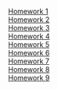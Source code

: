 [Homework 1](https://mrsaladbutt.github.io/React-Homework/hw-1/build/)<br>
[Homework 2](https://mrsaladbutt.github.io/React-Homework/hw-2/build/)<br>
[Homework 3](https://mrsaladbutt.github.io/React-Homework/hw-3/build/)<br>
[Homework 4](https://mrsaladbutt.github.io/React-Homework/hw-4/build/)<br>
[Homework 5](https://mrsaladbutt.github.io/React-Homework/hw-5/build/)<br>
[Homework 6](https://mrsaladbutt.github.io/React-Homework/hw-6/build/)<br>
[Homework 7](https://mrsaladbutt.github.io/React-Homework/hw-7/build/)<br>
[Homework 8](https://mrsaladbutt.github.io/React-Homework/hw-8/build/)<br>
[Homework 9](https://mrsaladbutt.github.io/React-Homework/hw-9/build/)<br>



